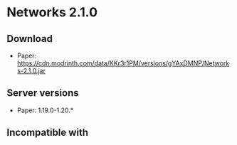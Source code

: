# Networks 2.1.0

## Download
- Paper: https://cdn.modrinth.com/data/KKr3r1PM/versions/gYAxDMNP/Networks-2.1.0.jar

## Server versions
- Paper: 1.19.0-1.20.*

## Incompatible with
